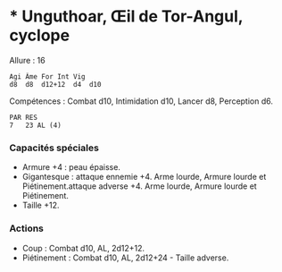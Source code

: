 # * Unguthoar, Œil de Tor-Angul, cyclope

Allure : 16

	Agi	Âme	For	Int	Vig
	d8	d8	d12+12	d4	d10

Compétences : Combat d10, Intimidation d10, Lancer d8, Perception d6.

	PAR	RES
	7	23 AL (4)

### Capacités spéciales
- Armure +4 : peau épaisse.
- Gigantesque : attaque ennemie +4. Arme lourde, Armure lourde et Piétinement.attaque adverse +4. Arme lourde, Armure lourde et Piétinement.
- Taille +12.

### Actions
- Coup : Combat d10, AL, 2d12+12.
- Piétinement : Combat d10, AL, 2d12+24 - Taille adverse.
